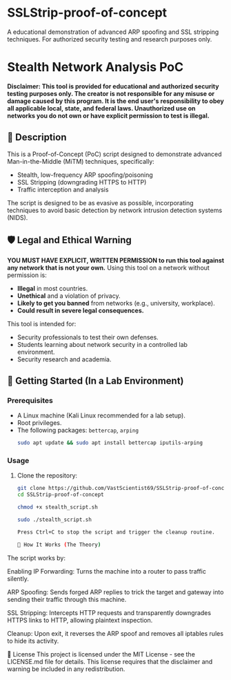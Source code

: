 # SSLStrip-proof-of-concept
A educational demonstration of advanced ARP spoofing and SSL stripping techniques. For authorized security testing and research purposes only.

# Stealth Network Analysis PoC

**Disclaimer: This tool is provided for educational and authorized security testing purposes only. The creator is not responsible for any misuse or damage caused by this program. It is the end user's responsibility to obey all applicable local, state, and federal laws. Unauthorized use on networks you do not own or have explicit permission to test is illegal.**

## 📖 Description

This is a Proof-of-Concept (PoC) script designed to demonstrate advanced Man-in-the-Middle (MiTM) techniques, specifically:
- Stealth, low-frequency ARP spoofing/poisoning
- SSL Stripping (downgrading HTTPS to HTTP)
- Traffic interception and analysis

The script is designed to be as evasive as possible, incorporating techniques to avoid basic detection by network intrusion detection systems (NIDS).

## 🛡️ Legal and Ethical Warning

**YOU MUST HAVE EXPLICIT, WRITTEN PERMISSION to run this tool against any network that is not your own.** Using this tool on a network without permission is:
- **Illegal** in most countries.
- **Unethical** and a violation of privacy.
- **Likely to get you banned** from networks (e.g., university, workplace).
- **Could result in severe legal consequences.**

This tool is intended for:
- Security professionals to test their own defenses.
- Students learning about network security in a controlled lab environment.
- Security research and academia.

## 🚀 Getting Started (In a Lab Environment)

### Prerequisites
- A Linux machine (Kali Linux recommended for a lab setup).
- Root privileges.
- The following packages: `bettercap`, `arping`
    ```bash
    sudo apt update && sudo apt install bettercap iputils-arping
    ```

### Usage
1. Clone the repository:
   ```bash
   git clone https://github.com/VastScientist69/SSLStrip-proof-of-concept.git
   cd SSLStrip-proof-of-concept

   chmod +x stealth_script.sh

   sudo ./stealth_script.sh

   Press Ctrl+C to stop the script and trigger the cleanup routine.

   🔧 How It Works (The Theory)
The script works by:

Enabling IP Forwarding: Turns the machine into a router to pass traffic silently.

ARP Spoofing: Sends forged ARP replies to trick the target and gateway into sending their traffic through this machine.

SSL Stripping: Intercepts HTTP requests and transparently downgrades HTTPS links to HTTP, allowing plaintext inspection.

Cleanup: Upon exit, it reverses the ARP spoof and removes all iptables rules to hide its activity.

📝 License
This project is licensed under the MIT License - see the LICENSE.md file for details. This license requires that the disclaimer and warning be included in any redistribution.
